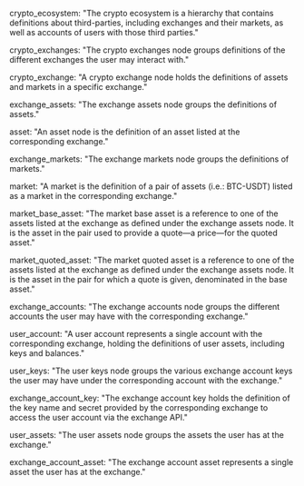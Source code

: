 crypto_ecosystem: "The crypto ecosystem is a hierarchy that contains definitions about third-parties, including exchanges and their markets, as well as accounts of users with those third parties."

crypto_exchanges: "The crypto exchanges node groups definitions of the different exchanges the user may interact with."

crypto_exchange: "A crypto exchange node holds the definitions of assets and markets in a specific exchange."

exchange_assets: "The exchange assets node groups the definitions of assets."

asset: "An asset node is the definition of an asset listed at the corresponding exchange."

exchange_markets: "The exchange markets node groups the definitions of markets."

market: "A market is the definition of a pair of assets (i.e.: BTC-USDT) listed as a market in the corresponding exchange."

market_base_asset: "The market base asset is a reference to one of the assets listed at the exchange as defined under the exchange assets node. It is the asset in the pair used to provide a quote&mdash;a price&mdash;for the quoted asset."

market_quoted_asset: "The market quoted asset is a reference to one of the assets listed at the exchange as defined under the exchange assets node. It is the asset in the pair for which a quote is given, denominated in the base asset."

exchange_accounts: "The exchange accounts node groups the different accounts the user may have with the corresponding exchange."

user_account: "A user account represents a single account with the corresponding exchange, holding the definitions of user assets, including keys and balances."

user_keys: "The user keys node groups the various exchange account keys the user may have under the corresponding account with the exchange."

exchange_account_key: "The exchange account key holds the definition of the key name and secret provided by the corresponding exchange to access the user account via the exchange API."

user_assets: "The user assets node groups the assets the user has at the exchange."

exchange_account_asset: "The exchange account asset represents a single asset the user has at the exchange."
